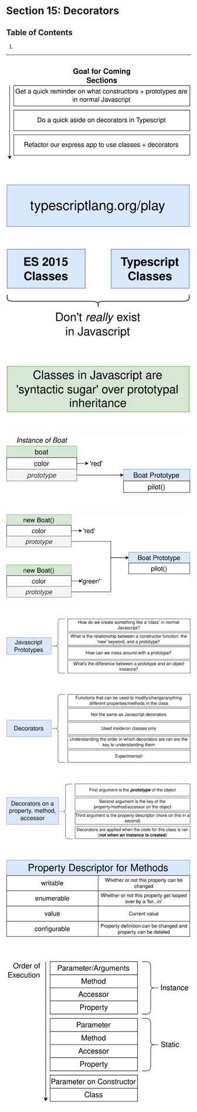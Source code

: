 # Section 15: Decorators

## Table of Contents

1. [](#)

---

<br/>

<div align="center"><img src="../../diagrams/17/ts-3.svg" /></div><br/><br/><br/>
<div align="center"><img src="../../diagrams/17/ts-4.svg" /></div><br/><br/><br/>
<div align="center"><img src="../../diagrams/17/ts-5.svg" /></div><br/><br/><br/>
<div align="center"><img src="../../diagrams/17/ts-6.svg" /></div><br/><br/><br/>
<div align="center"><img src="../../diagrams/17/ts-7.svg" /></div><br/><br/><br/>
<div align="center"><img src="../../diagrams/17/ts-8.svg" /></div><br/><br/><br/>
<div align="center"><img src="../../diagrams/17/ts-9.svg" /></div><br/><br/><br/>
<div align="center"><img src="../../diagrams/17/ts-10.svg" /></div><br/><br/><br/>
<div align="center"><img src="../../diagrams/17/ts-11.svg" /></div><br/><br/><br/>
<div align="center"><img src="../../diagrams/17/ts-12.svg" /></div><br/><br/><br/>
